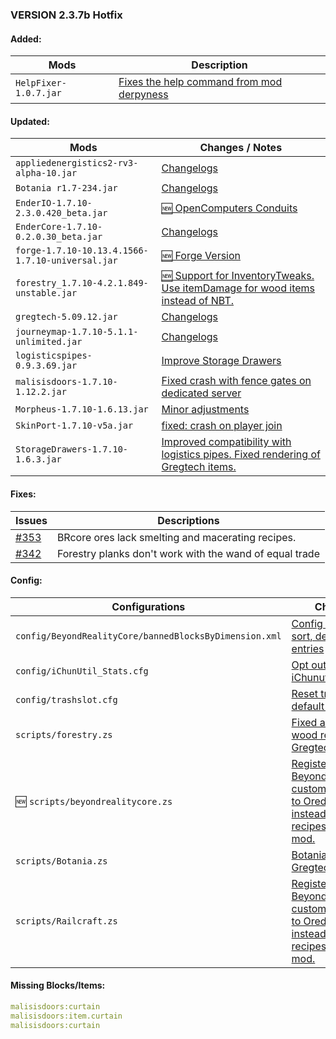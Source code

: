 ### VERSION 2.3.7b Hotfix

#### Added:

Mods | Description
-----|-------------
 `HelpFixer-1.0.7.jar` | [Fixes the help command from mod derpyness](http://minecraft.curseforge.com/projects/helpfixer#About)

#### Updated:

Mods | Changes / Notes
-----|----------------
 `appliedenergistics2-rv3-alpha-10.jar` | [Changelogs](http://ae-mod.info/#rv3_alpha)
 `Botania r1.7-234.jar` | [Changelogs](http://botaniamod.net/changelog.php#r1.7-234)
 `EnderIO-1.7.10-2.3.0.420_beta.jar` | [:new: OpenComputers Conduits](http://minecraft.curseforge.com/projects/ender-io/files/2266976#Changelog)
 `EnderCore-1.7.10-0.2.0.30_beta.jar` | [Changelogs](http://minecraft.curseforge.com/projects/endercore/files/2263881#Changelog)
 `forge-1.7.10-10.13.4.1566-1.7.10-universal.jar` | [:new: Forge Version ](http://files.minecraftforge.net/maven/net/minecraftforge/forge/1.7.10-10.13.4.1566-1.7.10/forge-1.7.10-10.13.4.1566-1.7.10-changelog.txt)
 `forestry_1.7.10-4.2.1.849-unstable.jar` | [:new: Support for InventoryTweaks. Use itemDamage for wood items instead of NBT.](http://jenkins.ic2.player.to/job/Forestry_Dev/changes)
 `gregtech-5.09.12.jar` | [Changelogs](http://ftb.gamepedia.com/GregTech_5_Unofficial/Experimental_Changelog)
 `journeymap-1.7.10-5.1.1-unlimited.jar` | [Changelogs](http://www.minecraftforum.net/forums/mapping-and-modding/minecraft-mods/1278348-journeymap-5-1-1-realtime-mapping-in-game-or-in-a)
 `logisticspipes-0.9.3.69.jar` | [Improve Storage Drawers](http://minecraft.curseforge.com/projects/logistics-pipes/files/2266340#Changelog)
 `malisisdoors-1.7.10-1.12.2.jar` | [Fixed crash with fence gates on dedicated server](minecraft.curseforge.com/projects/malisisdoors/files/2267187#Changelog)
 `Morpheus-1.7.10-1.6.13.jar` | [Minor adjustments](http://minecraft.curseforge.com/projects/morpheus/files/2267326#Changelog)
 `SkinPort-1.7.10-v5a.jar` | [fixed: crash on player join](http://minecraft.curseforge.com/projects/skinport/files/2267410#Changelog)
 `StorageDrawers-1.7.10-1.6.3.jar` | [Improved compatibility with logistics pipes. Fixed rendering of Gregtech items.](http://minecraft.curseforge.com/projects/storage-drawers/files/2267534#Changelog)

#### Fixes:

Issues | Descriptions
-------|-------------
 [#353](https://github.com/Beyond-Reality/BeyondRealityModPack/issues/353) | BRcore ores lack smelting and macerating recipes.
 [#342](https://github.com/Beyond-Reality/BeyondRealityModPack/issues/342) | Forestry planks don't work with the wand of equal trade

#### Config:

Configurations | Changes
---------------|--------
 `config/BeyondRealityCore/bannedBlocksByDimension.xml` | [Config cleanup, sort, deduplicate entries](https://github.com/Beyond-Reality/BeyondRealityModPack/commit/405e7c573f6ff2793eda8748b36de9d332d68427)
 `config/iChunUtil_Stats.cfg` | [Opt out of iChunutils stats](https://github.com/Beyond-Reality/BeyondRealityModPack/commit/7fb0477001f9a6244015fe8e5afc2f7be46f005d)
 `config/trashslot.cfg` | [Reset trashlot default config](https://github.com/Beyond-Reality/BeyondRealityModPack/commit/91df687d37ade903d19748f989e6d33ae14570f7)
 `scripts/forestry.zs` | [Fixed all Forestry4 wood recipes a la Gregtech sauce.](https://github.com/Beyond-Reality/BeyondRealityModPack/commit/4e07b3814e4184ef741b7cfce59bf7a3a0c32ddc)
 :new: `scripts/beyondrealitycore.zs`| [Register BeyondRealityCore customblock ores to Oredictionary instead of handling recipes for each mod.](https://github.com/Beyond-Reality/BeyondRealityModPack/commit/dfe1e5d82b1235d6953b2c8b717812890488b73c)
 `scripts/Botania.zs` | [Botania woods a la Gregtech sauce.](https://github.com/Beyond-Reality/BeyondRealityModPack/commit/8d91313f46bc935437840437c03123e29dde2f79)
 `scripts/Railcraft.zs` | [Register BeyondRealityCore customblock ores to Oredictionary instead of handling recipes for each mod.](https://github.com/Beyond-Reality/BeyondRealityModPack/commit/dfe1e5d82b1235d6953b2c8b717812890488b73c)

#### Missing Blocks/Items:

```YAML
malisisdoors:curtain
malisisdoors:item.curtain
malisisdoors:curtain
```
